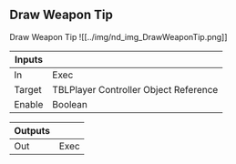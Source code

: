 ## Draw Weapon Tip
Draw Weapon Tip
![[../img/nd_img_DrawWeaponTip.png]]

|Inputs||
|--|--|
| In | Exec |
| Target | TBLPlayer Controller Object Reference |
| Enable | Boolean |

|Outputs||
|--|--|
| Out | Exec |
